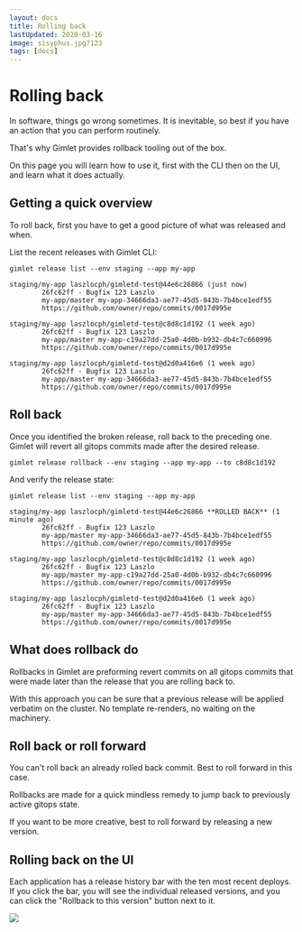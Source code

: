 ```yaml
---
layout: docs
title: Rolling back
lastUpdated: 2020-03-16
image: sisyphus.jpg?123
tags: [docs]
---
```


# Rolling back

In software, things go wrong sometimes. It is inevitable, so best if you have an action that you can perform routinely.

That's why Gimlet provides rollback tooling out of the box. 

On this page you will learn how to use it, first with the CLI then on the UI, and learn what it does actually.

## Getting a quick overview

To roll back, first you have to get a good picture of what was released and when.

List the recent releases with Gimlet CLI:

```
gimlet release list --env staging --app my-app                  
```

```
staging/my-app laszlocph/gimletd-test@44e6c26866 (just now)
        26fc62ff - Bugfix 123 Laszlo
        my-app/master my-app-34666da3-ae77-45d5-843b-7b4bce1edf55
        https://github.com/owner/repo/commits/0017d995e

staging/my-app laszlocph/gimletd-test@c8d8c1d192 (1 week ago)
        26fc62ff - Bugfix 123 Laszlo
        my-app/master my-app-c19a27dd-25a0-4d0b-b932-db4c7c660996
        https://github.com/owner/repo/commits/0017d995e

staging/my-app laszlocph/gimletd-test@d2d0a416e6 (1 week ago)
        26fc62ff - Bugfix 123 Laszlo
        my-app/master my-app-34666da3-ae77-45d5-843b-7b4bce1edf55
        https://github.com/owner/repo/commits/0017d995e
```

## Roll back

Once you identified the broken release, roll back to the preceding one.
Gimlet will revert all gitops commits made after the desired release.

```
gimlet release rollback --env staging --app my-app --to c8d8c1d192
```

And verify the release state:

```
gimlet release list --env staging --app my-app                  
```

```
staging/my-app laszlocph/gimletd-test@44e6c26866 **ROLLED BACK** (1 minute ago)
        26fc62ff - Bugfix 123 Laszlo
        my-app/master my-app-34666da3-ae77-45d5-843b-7b4bce1edf55
        https://github.com/owner/repo/commits/0017d995e

staging/my-app laszlocph/gimletd-test@c8d8c1d192 (1 week ago)
        26fc62ff - Bugfix 123 Laszlo
        my-app/master my-app-c19a27dd-25a0-4d0b-b932-db4c7c660996
        https://github.com/owner/repo/commits/0017d995e

staging/my-app laszlocph/gimletd-test@d2d0a416e6 (1 week ago)
        26fc62ff - Bugfix 123 Laszlo
        my-app/master my-app-34666da3-ae77-45d5-843b-7b4bce1edf55
        https://github.com/owner/repo/commits/0017d995e
```

## What does rollback do

Rollbacks in Gimlet are preforming revert commits on all gitops commits that were made later than the release that you are rolling back to.

With this approach you can be sure that a previous release will be applied verbatim on the cluster. No template re-renders, no waiting on the machinery.

## Roll back or roll forward

You can't roll back an already rolled back commit. Best to roll forward in this case.

Rollbacks are made for a quick mindless remedy to jump back to previously active gitops state.

If you want to be more creative, best to roll forward by releasing a new version.

## Rolling back on the UI

Each application has a release history bar with the ten most recent deploys.
If you click the bar, you will see the individual released versions, and you can click the "Rollback to this version" button next to it.

<img src="/rollback.gif" class="w-full md:max-w-4xl mx-auto my-16"/>
